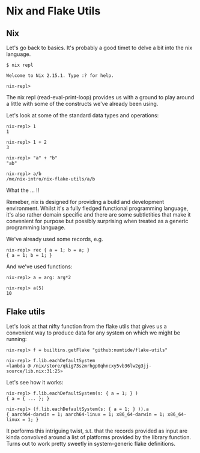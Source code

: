 # Nix and Flake Utils

## Nix

Let's go back to basics.  It's probably a good timet to delve a bit
into the nix language.

```
$ nix repl

Welcome to Nix 2.15.1. Type :? for help.

nix-repl> 
```

The nix repl (read-eval-print-loop) provides us with a ground to play
around a little with some of the constructs we've already been using.

Let's look at some of the standard data types and operations:

```
nix-repl> 1
1

nix-repl> 1 + 2
3

nix-repl> "a" + "b"
"ab"

nix-repl> a/b
/me/nix-intro/nix-flake-utils/a/b
```

What the ... !!

Remeber, nix is designed for providing a build and development
environment.  Whilst it's a fully fledged functional programming
language, it's also rather domain specific and there are some
subtletities that make it convenient for purpose but possibly
surprising when treated as a generic programming language.

We've already used some records, e.g.

```
nix-repl> rec { a = 1; b = a; }
{ a = 1; b = 1; }

```

And we've used functions:

```
nix-repl> a = arg: arg*2

nix-repl> a(5)           
10
```

## Flake utils

Let's look at that nifty function from the flake utils that gives us a
convenient way to produce data for any system on which we might be
running:

```
nix-repl> f = builtins.getFlake "github:numtide/flake-utils" 

nix-repl> f.lib.eachDefaultSystem                            
«lambda @ /nix/store/qkig73szmrhgp0qhncxy5vb36lw2g3jj-source/lib.nix:31:25»
```

Let's see how it works:

```
nix-repl> f.lib.eachDefaultSystem(s: { a = 1; } )     
{ a = { ... }; }

nix-repl> (f.lib.eachDefaultSystem(s: { a = 1; } )).a 
{ aarch64-darwin = 1; aarch64-linux = 1; x86_64-darwin = 1; x86_64-linux = 1; }
```

It performs this intriguing twist, s.t. that the records provided as
input are kinda convolved around a list of platforms provided by the
library function.  Turns out to work pretty sweetly in system-generic
flake definitions.
